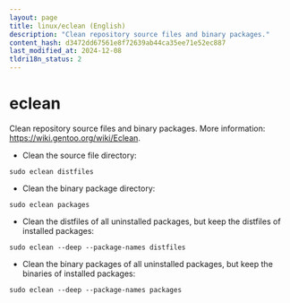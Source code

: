 ```yaml
---
layout: page
title: linux/eclean (English)
description: "Clean repository source files and binary packages."
content_hash: d3472dd67561e8f72639ab44ca35ee71e52ec887
last_modified_at: 2024-12-08
tldri18n_status: 2
---
```

# eclean

Clean repository source files and binary packages.
More information: <https://wiki.gentoo.org/wiki/Eclean>.

- Clean the source file directory:

`sudo eclean distfiles`

- Clean the binary package directory:

`sudo eclean packages`

- Clean the distfiles of all uninstalled packages, but keep the distfiles of installed packages:

`sudo eclean --deep --package-names distfiles`

- Clean the binary packages of all uninstalled packages, but keep the binaries of installed packages:

`sudo eclean --deep --package-names packages`
